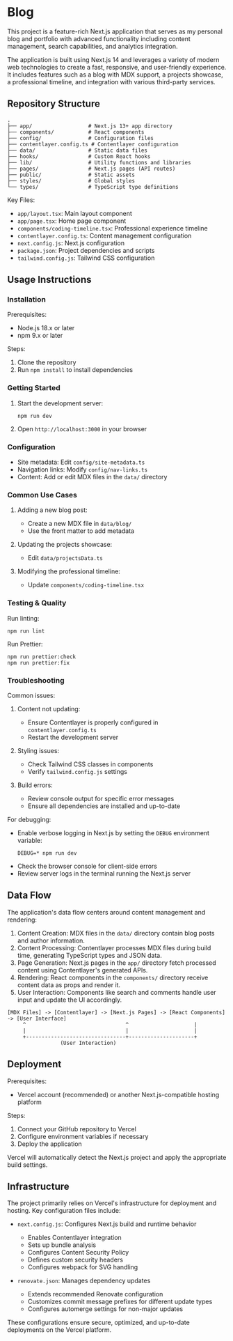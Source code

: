# Blog

This project is a feature-rich Next.js application that serves as my personal blog and portfolio with advanced functionality including content management, search capabilities, and analytics integration.

The application is built using Next.js 14 and leverages a variety of modern web technologies to create a fast, responsive, and user-friendly experience. It includes features such as a blog with MDX support, a projects showcase, a professional timeline, and integration with various third-party services.

## Repository Structure

```
.
├── app/                  # Next.js 13+ app directory
├── components/           # React components
├── config/               # Configuration files
├── contentlayer.config.ts # Contentlayer configuration
├── data/                 # Static data files
├── hooks/                # Custom React hooks
├── lib/                  # Utility functions and libraries
├── pages/                # Next.js pages (API routes)
├── public/               # Static assets
├── styles/               # Global styles
└── types/                # TypeScript type definitions
```

Key Files:

- `app/layout.tsx`: Main layout component
- `app/page.tsx`: Home page component
- `components/coding-timeline.tsx`: Professional experience timeline
- `contentlayer.config.ts`: Content management configuration
- `next.config.js`: Next.js configuration
- `package.json`: Project dependencies and scripts
- `tailwind.config.js`: Tailwind CSS configuration

## Usage Instructions

### Installation

Prerequisites:

- Node.js 18.x or later
- npm 9.x or later

Steps:

1. Clone the repository
2. Run `npm install` to install dependencies

### Getting Started

1. Start the development server:
   ```
   npm run dev
   ```
2. Open `http://localhost:3000` in your browser

### Configuration

- Site metadata: Edit `config/site-metadata.ts`
- Navigation links: Modify `config/nav-links.ts`
- Content: Add or edit MDX files in the `data/` directory

### Common Use Cases

1. Adding a new blog post:

   - Create a new MDX file in `data/blog/`
   - Use the front matter to add metadata

2. Updating the projects showcase:

   - Edit `data/projectsData.ts`

3. Modifying the professional timeline:
   - Update `components/coding-timeline.tsx`

### Testing & Quality

Run linting:

```
npm run lint
```

Run Prettier:

```
npm run prettier:check
npm run prettier:fix
```

### Troubleshooting

Common issues:

1. Content not updating:

   - Ensure Contentlayer is properly configured in `contentlayer.config.ts`
   - Restart the development server

2. Styling issues:

   - Check Tailwind CSS classes in components
   - Verify `tailwind.config.js` settings

3. Build errors:
   - Review console output for specific error messages
   - Ensure all dependencies are installed and up-to-date

For debugging:

- Enable verbose logging in Next.js by setting the `DEBUG` environment variable:
  ```
  DEBUG=* npm run dev
  ```
- Check the browser console for client-side errors
- Review server logs in the terminal running the Next.js server

## Data Flow

The application's data flow centers around content management and rendering:

1. Content Creation: MDX files in the `data/` directory contain blog posts and author information.
2. Content Processing: Contentlayer processes MDX files during build time, generating TypeScript types and JSON data.
3. Page Generation: Next.js pages in the `app/` directory fetch processed content using Contentlayer's generated APIs.
4. Rendering: React components in the `components/` directory receive content data as props and render it.
5. User Interaction: Components like search and comments handle user input and update the UI accordingly.

```
[MDX Files] -> [Contentlayer] -> [Next.js Pages] -> [React Components] -> [User Interface]
     ^                                ^                     |
     |                                |                     |
     +--------------------------------+---------------------+
                 (User Interaction)
```

## Deployment

Prerequisites:

- Vercel account (recommended) or another Next.js-compatible hosting platform

Steps:

1. Connect your GitHub repository to Vercel
2. Configure environment variables if necessary
3. Deploy the application

Vercel will automatically detect the Next.js project and apply the appropriate build settings.

## Infrastructure

The project primarily relies on Vercel's infrastructure for deployment and hosting. Key configuration files include:

- `next.config.js`: Configures Next.js build and runtime behavior

  - Enables Contentlayer integration
  - Sets up bundle analysis
  - Configures Content Security Policy
  - Defines custom security headers
  - Configures webpack for SVG handling

- `renovate.json`: Manages dependency updates
  - Extends recommended Renovate configuration
  - Customizes commit message prefixes for different update types
  - Configures automerge settings for non-major updates

These configurations ensure secure, optimized, and up-to-date deployments on the Vercel platform.
